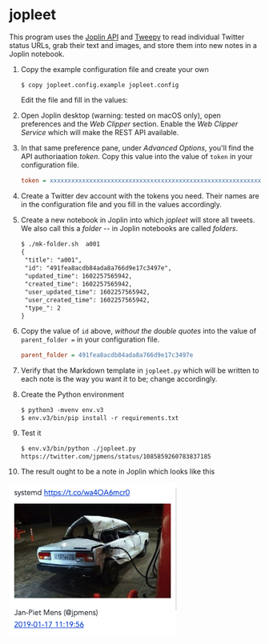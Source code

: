 # jopleet

This program uses the [Joplin API](https://github.com/laurent22/joplin/blob/master/readme/api.md) and [Tweepy](http://docs.tweepy.org/en/latest/) to read individual Twitter status URLs, grab their text and images, and store them into new notes in a Joplin notebook.

1. Copy the example configuration file and create your own

   ```console
   $ copy jopleet.config.example jopleet.config
   ```

   Edit the file and fill in the values:

2. Open Joplin desktop (warning: tested on macOS only), open preferences and the _Web Clipper_ section. Enable the _Web Clipper Service_ which will make the REST API available.

3. In that same preference pane, under _Advanced Options_, you'll find the API authoriaation _token_. Copy this value into the value of `token` in your configuration file.

   ```ini
   token = xxxxxxxxxxxxxxxxxxxxxxxxxxxxxxxxxxxxxxxxxxxxxxxxxxxxxxxxxxxxxxxxxxxxxxxxxxxxxxxxxxxxxxxxxxxxxxxxxxxxxxxxxxxxxxxxxxxxxxxxxxxxxxxx
   ```

4. Create a Twitter dev account with the tokens you need. Their names are in the configuration file and you fill in the values accordingly.

5. Create a new notebook in Joplin into which _jopleet_ will store all tweets. We also call this a _folder_ -- in Joplin notebooks are called _folders_.

   ```console
   $ ./mk-folder.sh  a001
   {
    "title": "a001",
    "id": "491fea8acdb84ada8a766d9e17c3497e",
    "updated_time": 1602257565942,
    "created_time": 1602257565942,
    "user_updated_time": 1602257565942,
    "user_created_time": 1602257565942,
    "type_": 2
   }

6. Copy the value of `id` above, _without the double quotes_ into the value of `parent_folder =` in your configuration file.

   ```ini
   parent_folder = 491fea8acdb84ada8a766d9e17c3497e
   ```

7. Verify that the Markdown template in `jopleet.py` which will be written to each note is the way you want it to be; change accordingly.

8. Create the Python environment

   ```console
   $ python3 -mvenv env.v3
   $ env.v3/bin/pip install -r requirements.txt

9. Test it

   ```console
   $ env.v3/bin/python ./jopleet.py https://twitter.com/jpmens/status/1085859260783837185
   ```

10. The result ought to be a note in Joplin which looks like this

   ![joplin note](rabbit-6976.png)

